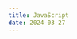 ```yaml
---
title: JavaScript
date: 2024-03-27
---
```


<!-- 
Explain event delegation.
Explain how this works in JavaScript.
Can you give an example of one of the ways that working with this has changed in ES6?
Explain how prototypal inheritance works.
How would you go about checking for any of these states?
What language constructions do you use for iterating over object properties and array items?
Can you describe the main difference between the Array.forEach() loop and Array.map() methods and why you would pick one versus the other?
What is a typical use case for anonymous functions?
What is the difference between host objects and native objects?
Explain the difference between: function Person(){}, var person = Person(), and var person = new Person()?
Explain the differences on the usage of foo between function foo() {} and var foo = function() {}
Can you explain what Function.call and Function.apply do? What is the notable difference between the two?
Explain Function.prototype.bind.
What is the difference between feature detection, feature inference, and using the UA string?
Explain “hoisting”.
What is type coercion? What are common pitfalls of relying on type coercion in JavaScript code?
Describe event bubbling.
Describe event capturing.
What is the difference between an “attribute” and a “property”?
What are the pros and cons of extending built-in JavaScript objects?
What is the difference between == and ===?
Explain the same-origin policy with regards to JavaScript.
Why is it called a Ternary operator, what does the word “Ternary” indicate?
What is strict mode? What are some of the advantages/disadvantages of using it?
What are some of the advantages/disadvantages of writing JavaScript code in a language that compiles to JavaScript?
What tools and techniques do you use debugging JavaScript code?
Explain the difference between mutable and immutable objects.
What is an example of an immutable object in JavaScript?
What are the pros and cons of immutability?
How can you achieve immutability in your own code?
Explain the difference between synchronous and asynchronous functions.
What is event loop?
What is the difference between call stack and task queue?
What are the differences between variables created using let, var or const?
What are the differences between ES6 class and ES5 function constructors?
Can you offer a use case for the new arrow => function syntax? How does this new syntax differ from other functions?
What advantage is there for using the arrow syntax for a method in a constructor?
What is the definition of a higher-order function?
Can you give an example for destructuring an object or an array?
Can you give an example of generating a string with ES6 Template Literals?
Can you give an example of a curry function and why this syntax offers an advantage?
What are the benefits of using spread syntax and how is it different from rest syntax?
How can you share code between files?
Why you might want to create static class members?
What is the difference between while and do-while loops in JavaScript?
What is a promise? Where and how would you use promise?
Discuss how you might use Object Oriented Programming principles when coding with JavaScript. 
-->